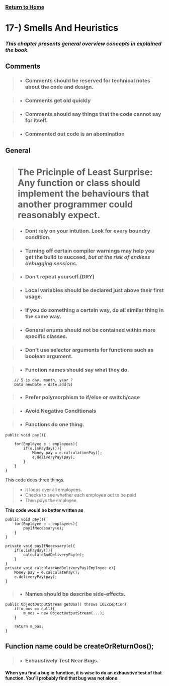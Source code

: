### [Return to Home](README.md)

# 17-) Smells And Heuristics

### ***This chapter presents general overview concepts in explained the book.***

## Comments

>- ### Comments should be reserved for technical notes about the code and design.

>- ### Comments get old quickly

>- ### Comments should say things that the code cannot say for itself.

>- ### Commented out code is an abomination

## General

> # **The Pricinple of Least Surprise:** Any function or class should implement the behaviours that another programmer could reasonably expect.


>- ### Dont rely on your intution. Look for every boundry condition.

>- ### Turning off certain compiler warnings may help you get the build to succeed, ***but at the risk of endless debugging sessions.***

>- ### Don't repeat yourself.(DRY)

>- ### Local variables should be declared just above their first usage.

>- ### If you do something a certain way, do all similar thing in the same way.

>- ### General enums should not be contained within more specific classes.

>- ### Don't use selector arguments for functions such as boolean argument.

>- ### Function names should say what they do.

```
    // 5 is day, month, year ?
    Data newDate = date.add(5)

```

>- ### Prefer polymorphism to if/else or switch/case

>- ### Avoid Negative Conditionals

>- ### Functions do one thing.

```
public void pay(){

    for(Employee e : employees){
        if(e.isPayday()){
            Money pay = e.calculationPay();
            e.deliveryPay(pay);
        }
    }
}

```
This code does three things.

>- It loops over all employees.
>- Checks to see whether each employee out to be paid
>- Then pays the employee.

**This code would be better written as**

```
public void pay(){
    for(Employee e : employees){
        payIfNecessary(e);
    }
}

private void payIfNecessary(e){
    if(e.isPayday()){
        calculateAndDeliveryPay(e);
    }
}
private void calculateAndDeliveryPay(Employee e){
    Money pay = e.calculatePay();
    e.deliveryPay(pay);
}
```

>- ### Names should be describe side-effects.

```
public ObjectOutputStream getOos() throws IOException{
    if(m_oos == null){
        m_oos = new ObjectOutputStream(...);
    }

    return m_oos;
}
```

## Function name could be createOrReturnOos();

>- ### Exhaustively Test Near Bugs.

#### When you find a bug in function, it is wise to do an exhaustive test of that function. You'll probably find that bug was not alone.



